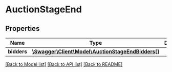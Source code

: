 # AuctionStageEnd

## Properties
Name | Type | Description | Notes
------------ | ------------- | ------------- | -------------
**bidders** | [**\Swagger\Client\Model\AuctionStageEndBidders[]**](AuctionStageEndBidders.md) |  | 

[[Back to Model list]](../README.md#documentation-for-models) [[Back to API list]](../README.md#documentation-for-api-endpoints) [[Back to README]](../README.md)


